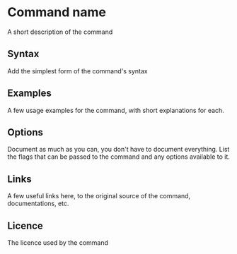 # Command name

A short description of the command

## Syntax

Add the simplest form of the command's syntax

## Examples

A few usage examples for the command, with short explanations for each.

## Options

Document as much as you can, you don't have to document everything.
List the flags that can be passed to the command and any options available to it.

## Links

A few useful links here, to the original source of the command, documentations, etc.

## Licence

The licence used by the command
